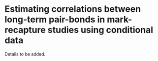 # Estimating correlations between long-term pair-bonds in mark-recapture studies using conditional data

Details to be added.

